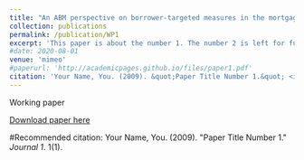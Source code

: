 ```yaml
---
title: "An ABM perspective on borrower-targeted measures in the mortgage market"
collection: publications
permalink: /publication/WP1
excerpt: 'This paper is about the number 1. The number 2 is left for future work.'
#date: 2020-08-01
venue: 'mimeo'
#paperurl: 'http://academicpages.github.io/files/paper1.pdf'
citation: 'Your Name, You. (2009). &quot;Paper Title Number 1.&quot; <i>Journal 1</i>. 1(1).'
---
```

Working paper

[Download paper here](http://agurgone.github.io/files/article_CBI.pdf)

#Recommended citation: Your Name, You. (2009). "Paper Title Number 1." <i>Journal 1</i>. 1(1).